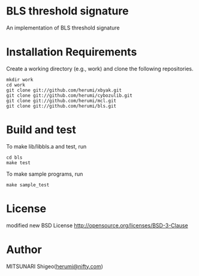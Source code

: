 # BLS threshold signature

An implementation of BLS threshold signature

# Installation Requirements

Create a working directory (e.g., work) and clone the following repositories.
```
mkdir work
cd work
git clone git://github.com/herumi/xbyak.git
git clone git://github.com/herumi/cybozulib.git
git clone git://github.com/herumi/mcl.git
git clone git://github.com/herumi/bls.git
```

# Build and test
To make lib/libbls.a and test, run
```
cd bls
make test
```
To make sample programs, run
```
make sample_test
```

# License

modified new BSD License
http://opensource.org/licenses/BSD-3-Clause

# Author

MITSUNARI Shigeo(herumi@nifty.com)
